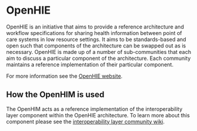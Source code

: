 OpenHIE
===============

OpenHIE is an initiative that aims to provide a reference architecture and workflow specifications for sharing health information between point of care systems in low resource settings. It aims to be standards-based and open such that components of the architecture can be swapped out as is necessary. OpenHIE is made up of a number of sub-communities that each aim to discuss a particular component of the architecture. Each community maintains a reference implementation of their particular component.

For more information see the [OpenHIE website](http://ohie.org/).

## How the OpenHIM is used

The OpenHIM acts as a reference implementation of the interoperability layer component within the OpenHIE architecture. To learn more about this component please see the [interoperability layer community wiki](https://wiki.ohie.org/display/SUB/Interoperability+Layer+Community).
